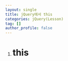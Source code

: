 ```yaml
---
layout: single
title: jQuery에서 this
categories: jQuery(Lesson)
tag: []
author_profile: false
---
```


1. # this
